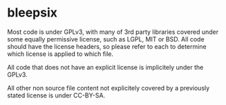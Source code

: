 bleepsix
========

Most code is under GPLv3, with many of 3rd party libraries covered
under some equally permissive license, such as LGPL, MIT or BSD.
All code should have the license headers, so please refer to
each to determine which license is applied to which file.

All code that does not have an explicit license is implicitely
under the GPLv3.

All other non source file content not explicitely covered by a 
previously stated license is under CC-BY-SA.


